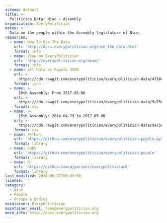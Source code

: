 ```yaml
---
schema: default
title: >-
  Politician Data: Niue — Assembly
organization: EveryPolitician
notes: >-
  Data on the people within the Assembly legislature of Niue.
resources:
  - name: How To Use The Data
    url: 'http://docs.everypolitician.org/use_the_data.html'
    format: info
  - name: View on EveryPolitician
    url: 'http://everypolitician.org/niue/'
    format: info
  - name: All Data as Popolo JSON
    url: >-
      https://cdn.rawgit.com/everypolitician/everypolitician-data/4f1046d75fc7e86d334b7d20f16aef26fa04c8b2/data/Niue/Assembly/ep-popolo-v1.0.json
    format: json
  - name: >-
      16th Assembly: From 2017-05-06
    url: >-
      https://cdn.rawgit.com/everypolitician/everypolitician-data/9a75c94fb3f01a45e5616242dec9743ba96f137f/data/Niue/Assembly/term-16.csv
    format: csv
  - name: >-
      15th Assembly: 2014-04-23 to 2017-05-06
    url: >-
      https://cdn.rawgit.com/everypolitician/everypolitician-data/9a75c94fb3f01a45e5616242dec9743ba96f137f/data/Niue/Assembly/term-15.csv
    format: csv
  - name: Python
    url: 'https://github.com/everypolitician/everypolitician-popolo-python'
    format: library
  - name: Ruby
    url: 'https://github.com/everypolitician/everypolitician-popolo'
    format: library
  - name: R
    url: 'https://github.com/ajparsons/everypoliticianR'
    format: library
last_modified: 2018-06-07T00:33:58
license: ''
category:
  - Niue
  - People
  - Groups & Bodies
maintainer: EveryPolitician
maintainer_email: team@everypolitician.org
more_info: http://docs.everypolitician.org
---
```

